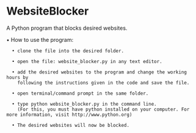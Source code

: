 # WebsiteBlocker

A Python program that blocks desired websites.

• How to use the program:

      • clone the file into the desired folder.
      
      • open the file: website_blocker.py in any text editor.
      
      • add the desired websites to the program and change the working hours by
        following the instructions given in the code and save the file.
        
      • open terminal/command prompt in the same folder.
      
      • type python website_blocker.py in the command line.
        (For this, you must have python installed on your computer. For more information, visit http://www.python.org)
      
      • The desired websites will now be blocked.
      
      
